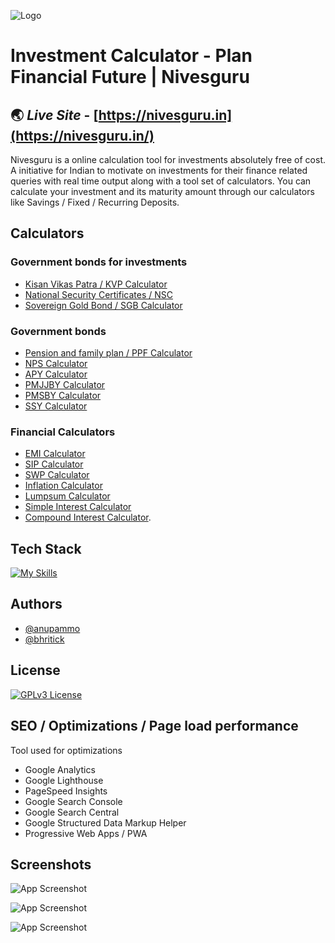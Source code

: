 
![Logo](https://nivesguru.in/android-icon-192x192.png)


# Investment Calculator - Plan Financial Future | Nivesguru

## 🌏 *Live Site* - [https://nivesguru.in](https://nivesguru.in/)

Nivesguru is a online calculation tool for investments absolutely free of cost. A initiative for Indian to motivate on investments for their finance related queries with real time output along with a tool set of calculators. You can calculate your investment and its maturity amount through our calculators like Savings / Fixed / Recurring Deposits. 

## Calculators 
### Government bonds for investments

- [Kisan Vikas Patra / KVP Calculator](https://nivesguru.in/kvp-calculator)
- [National Security Certificates / NSC](https://nivesguru.in/national-savings-certificate-nsc-calculator)
- [Sovereign Gold Bond / SGB Calculator](https://nivesguru.in/sgb-calculator)
  
### Government bonds 

- [Pension and family plan / PPF Calculator](https://nivesguru.in/ppf-calculator)
- [NPS Calculator](https://nivesguru.in/national-pension-system-nps-calculator)
- [APY Calculator](https://nivesguru.in/apy-calculator)
- [PMJJBY Calculator](https://nivesguru.in/pradhan-mantri-jeevan-jyoti-bima-yojana-pmjjby)
- [PMSBY Calculator](https://nivesguru.in/pradhan-mantri-suraksha-bima-yojana-pmsby-calculator)
- [SSY Calculator](https://nivesguru.in/sukanya-samriddhi-yojana-ssy)
  
### Financial Calculators  

- [EMI Calculator](https://nivesguru.in/emi-calculator-online)
- [SIP Calculator](https://nivesguru.in/systematic-investment-plan-sip-return-calculator)
- [SWP Calculator](https://nivesguru.in/swp-calculator-online)
- [Inflation Calculator](https://nivesguru.in/inflation-calculator-india)
- [Lumpsum Calculator](https://nivesguru.in/lumpsum-calculator-online)
- [Simple Interest Calculator](https://nivesguru.in/simple-interest-calculator)
- [Compound Interest Calculator](https://nivesguru.in/compound-interest-calculator).


## Tech Stack


[![My Skills](https://skillicons.dev/icons?i=html,css,js,bootstrap,git,github,svg,ps,vscode&perline=3)](https://skillicons.dev)


## Authors

- [@anupammo](https://www.github.com/anupammo)
- [@bhritick](https://www.github.com/bhritick)


## License

[![GPLv3 License](https://img.shields.io/badge/License-GPL%20v3-yellow.svg)](https://opensource.org/licenses/)


## SEO / Optimizations / Page load performance

Tool used for optimizations
- Google Analytics 
- Google Lighthouse 
- PageSpeed Insights 
- Google Search Console 
- Google Search Central 
- Google Structured Data Markup Helper 
- Progressive Web Apps / PWA 


## Screenshots

![App Screenshot](https://nivesguru.in/nivesguru-1.png)

![App Screenshot](https://nivesguru.in/res/meta/national-savings-certificate-calculator.png)

![App Screenshot](https://nivesguru.in/res/meta/apy-calculator-nivesguru.png)

